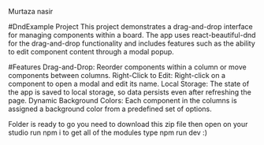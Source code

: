 Murtaza nasir

#DndExample Project
This project demonstrates a drag-and-drop interface for managing components within a board. The app uses react-beautiful-dnd for the drag-and-drop functionality and includes features such as the ability to edit component content through a modal popup.

#Features
Drag-and-Drop: Reorder components within a column or move components between columns.
Right-Click to Edit: Right-click on a component to open a modal and edit its name.
Local Storage: The state of the app is saved to local storage, so data persists even after refreshing the page.
Dynamic Background Colors: Each component in the columns is assigned a background color from a predefined set of options.



Folder is ready to go 
you need to download this zip file 
then open on your studio 
run npm i to get all of the modules 
type npm run dev :)
